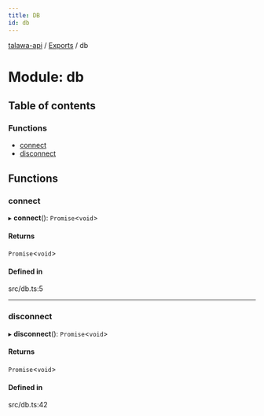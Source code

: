 ```yaml
---
title: DB
id: db
---
```

[talawa-api](../README.md) / [Exports](../modules.md) / db

# Module: db

## Table of contents

### Functions

- [connect](db.md#connect)
- [disconnect](db.md#disconnect)

## Functions

### connect

▸ **connect**(): `Promise`<`void`\>

#### Returns

`Promise`<`void`\>

#### Defined in

src/db.ts:5

___

### disconnect

▸ **disconnect**(): `Promise`<`void`\>

#### Returns

`Promise`<`void`\>

#### Defined in

src/db.ts:42
